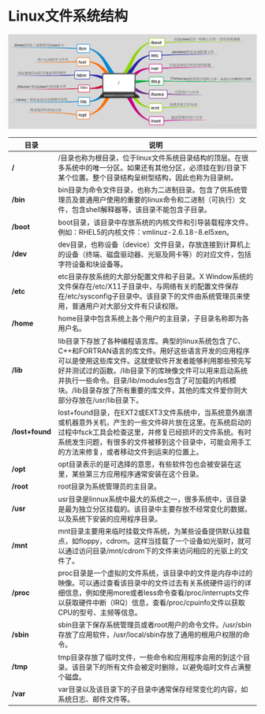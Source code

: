 Linux文件系统结构
==========
![1](images/Linux目录结构.png)

| 目录            |       说明                                                |
|-----------------|-----------------------------------------------------------|
| **/**           |    /目录也称为根目录，位于linux文件系统目录结构的顶层。在很多系统中的唯一分区。如果还有其他分区，必须挂在到/目录下某个位置。整个目录结构呈树型结构，因此也称为目录树。|
| **/bin**        |    bin目录为命令文件目录，也称为二进制目录。包含了供系统管理员及普通用户使用的重要的linux命令和二进制（可执行）文件，包含shell解释器等，该目录不能包含子目录。 |
| **/boot**       |    boot目录，该目录中存放系统的内核文件和引导装载程序文件。例如：RHEL5的内核文件：vmlinuz-2.6.18-8.el5xen。 |
| **/dev**        |    dev目录，也称设备（device）文件目录，存放连接到计算机上的设备（终端、磁盘驱动器、光驱及网卡等）的对应文件，包括字符设备和块设备等。 |
| **/etc**        |    etc目录存放系统的大部分配置文件和子目录。X Window系统的文件保存在/etc/X11子目录中，与网络有关的配置文件保存在/etc/sysconfig子目录中。该目录下的文件由系统管理员来使用，普通用户对大部分文件有只读权限。 |
| **/home**       |    home目录中包含系统上各个用户的主目录，子目录名称即为各用户名。 |
| **/lib**        |    lib目录下存放了各种编程语言库。典型的linux系统包含了C、C++和FORTRAN语言的库文件。用好这些语言开发的应用程序可以是使用这些库文件。这就使软件开发者能够利用那些预先写好并测试过的函数。/lib目录下的库映像文件可以用来启动系统并执行一些命令。目录/lib/modules包含了可加载的内核模块。/lib目录存放了所有重要的库文件，其他的库文件爱你则大部分存放在/usr/lib目录下。|
| **/lost+found** |    lost+found目录，在EXT2或EXT3文件系统中，当系统意外崩溃或机器意外关机，产生的一些文件碎片放在这里。在系统启动的过程中fsck工具会检查这里，并修复已经损坏的文件系统。有时系统发生问题，有很多的文件被移到这个目录中，可能会用手工的方法来修复，或者移动文件到运来的位置上。 |
| **/opt**        |    opt目录表示的是可选择的意思，有些软件包也会被安装在这里，某些第三方应用程序通常安装在这个目录。|
| **/root**       |    root目录为系统管理员的主目录。 |
| **/usr**        |    usr目录是linnux系统中最大的系统之一，很多系统中，该目录是最为独立分区挂载的。该目录中主要存放不经常变化的数据，以及系统下安装的应用程序目录。 |
| **/mnt**        |    mnt目录主要用来临时挂载文件系统，为某些设备提供默认挂载点，如floppy，cdrom。这样当挂载了一个设备如光驱时，就可以通过访问目录/mnt/cdrom下的文件来访问相应的光驱上的文件了。 |
| **/proc**       |    proc目录是一个虚拟的文件系统，该目录中的文件是内存中过的映像。可以通过查看该目录中的文件过去有关系统硬件运行的详细信息，例如使用more或者less命令查看/proc/interrupts文件以获取硬件中断（IRQ）信息，查看/proc/cpuinfo文件以获取CPU的型号、主频等信息。| 
| **/sbin**       |    sbin目录下保存系统管理员或者root用户的命令文件。/usr/sbin存放了应用软件，/usr/local/sbin存放了通用的根用户权限的命令。| 
| **/tmp**        |    tmp目录存放了临时文件，一些命令和应用程序会用的到这个目录。该目录下的所有文件会被定时删除，以避免临时文件占满整个磁盘。 |
| **/var**        |    var目录以及该目录下的子目录中通常保存经常变化的内容，如系统日志、邮件文件等。|
